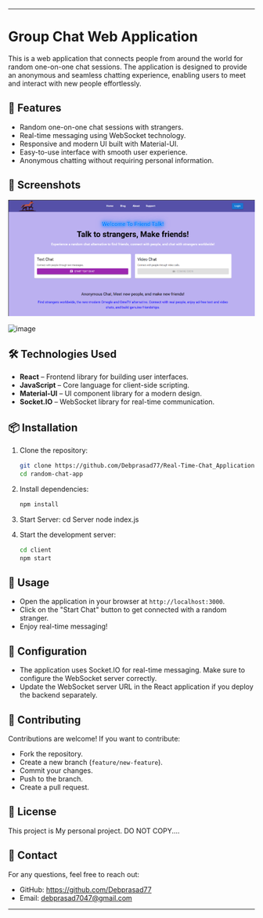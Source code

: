 
---

# Group Chat Web Application

This is a web application that connects people from around the world for random one-on-one chat sessions. The application is designed to provide an anonymous and seamless chatting experience, enabling users to meet and interact with new people effortlessly.

## 🚀 Features

- Random one-on-one chat sessions with strangers.
- Real-time messaging using WebSocket technology.
- Responsive and modern UI built with Material-UI.
- Easy-to-use interface with smooth user experience.
- Anonymous chatting without requiring personal information.


## 📸 Screenshots
![image](Media/Front_Banner.png)

![image](https://github.com/user-attachments/assets/cd319243-09cf-4816-9de7-6242910fd22a)



## 🛠️ Technologies Used

- **React** – Frontend library for building user interfaces.
- **JavaScript** – Core language for client-side scripting.
- **Material-UI** – UI component library for a modern design.
- **Socket.IO** – WebSocket library for real-time communication.

## 📦 Installation

1. Clone the repository:
    ```bash
    git clone https://github.com/Debprasad77/Real-Time-Chat_Application.git
    cd random-chat-app
    ```

2. Install dependencies:
    ```bash
    npm install
    ```

3. Start Server:
   cd Server
   node index.js  

5. Start the development server:
    ```bash
    cd client
    npm start
    ```

## 🚀 Usage

- Open the application in your browser at `http://localhost:3000`.
- Click on the "Start Chat" button to get connected with a random stranger.
- Enjoy real-time messaging!




## 🔧 Configuration

- The application uses Socket.IO for real-time messaging. Make sure to configure the WebSocket server correctly.
- Update the WebSocket server URL in the React application if you deploy the backend separately.

## 🤝 Contributing

Contributions are welcome! If you want to contribute:
- Fork the repository.
- Create a new branch (`feature/new-feature`).
- Commit your changes.
- Push to the branch.
- Create a pull request.

## 📄 License

This project is My personal project.
DO NOT COPY....

## 💬 Contact

For any questions, feel free to reach out:
- GitHub: https://github.com/Debprasad77
- Email: debprasad7047@gmail.com

---
